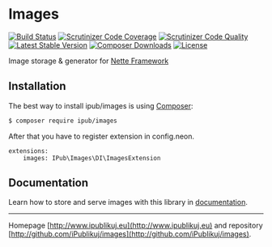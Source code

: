 # Images

[![Build Status](https://img.shields.io/travis/iPublikuj/images.svg?style=flat-square)](https://travis-ci.org/iPublikuj/images)
[![Scrutinizer Code Coverage](https://img.shields.io/scrutinizer/coverage/g/iPublikuj/images.svg?style=flat-square)](https://scrutinizer-ci.com/g/iPublikuj/images/?branch=master)
[![Scrutinizer Code Quality](https://img.shields.io/scrutinizer/g/iPublikuj/images.svg?style=flat-square)](https://scrutinizer-ci.com/g/iPublikuj/images/?branch=master)
[![Latest Stable Version](https://img.shields.io/packagist/v/ipub/images.svg?style=flat-square)](https://packagist.org/packages/ipub/images)
[![Composer Downloads](https://img.shields.io/packagist/dt/ipub/images.svg?style=flat-square)](https://packagist.org/packages/ipub/images)
[![License](https://img.shields.io/packagist/l/ipub/images.svg?style=flat-square)](https://packagist.org/packages/ipub/images)

Image storage & generator for [Nette Framework](http://nette.org/)

## Installation

The best way to install ipub/images is using  [Composer](http://getcomposer.org/):

```sh
$ composer require ipub/images
```

After that you have to register extension in config.neon.

```neon
extensions:
	images: IPub\Images\DI\ImagesExtension
```

## Documentation

Learn how to store and serve images with this library in [documentation](https://github.com/iPublikuj/images/blob/master/docs/en/index.md).

***
Homepage [http://www.ipublikuj.eu](http://www.ipublikuj.eu) and repository [http://github.com/iPublikuj/images](http://github.com/iPublikuj/images).
